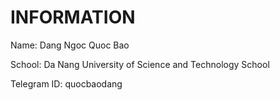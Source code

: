 # INFORMATION 

Name: Dang Ngoc Quoc Bao

School: Da Nang University of Science and Technology School

Telegram ID: quocbaodang
